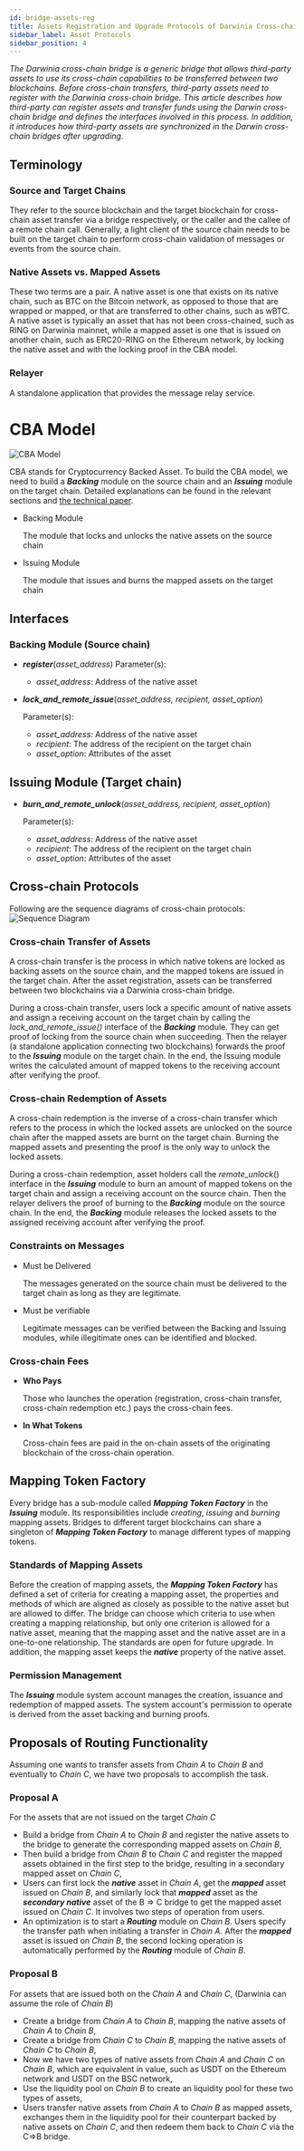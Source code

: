 ```yaml
---
id: bridge-assets-reg
title: Assets Registration and Upgrade Protocols of Darwinia Cross-chain Bridges  
sidebar_label: Asset Protocols
sidebar_position: 4
---
```


*The Darwinia cross-chain bridge is a generic bridge that allows third-party assets to use its cross-chain capabilities to be transferred between two blockchains. Before cross-chain transfers, third-party assets need to register with the Darwinia cross-chain bridge. This article describes how third-party can register assets and transfer funds using the Darwin cross-chain bridge and defines the interfaces involved in this process. In addition, it introduces how third-party assets are synchronized in the Darwin cross-chain bridges after upgrading.*

## Terminology

### Source and Target Chains

They refer to the source blockchain and the target blockchain for cross-chain asset transfer via a bridge respectively, or the caller and the callee of a remote chain call. Generally, a light client of the source chain needs to be built on the target chain to perform cross-chain validation of messages or events from the source chain.

### Native Assets vs. Mapped Assets

These two terms are a pair. A native asset is one that exists on its native chain, such as BTC on the Bitcoin network, as opposed to those that are wrapped or mapped, or that are transferred to other chains, such as wBTC. A native asset is typically an asset that has not been cross-chained, such as RING on Darwinia mainnet, while a mapped asset is one that is issued on another chain, such as ERC20-RING on the Ethereum network, by locking the native asset and with the locking proof in the CBA model.

### Relayer

A standalone application that provides the message relay service.

# CBA Model

![CBA Model](../../assets/bridge_cba_model.png)

CBA stands for Cryptocurrency Backed Asset. To build the CBA model, we need to build a ***Backing*** module on the source chain and an ***Issuing*** module on the target chain. Detailed explanations can be found in the relevant sections and [the technical paper](https://darwinia.network/Optimistic_Bridge_Technical_Paper(Preview)_EN.pdf).

- Backing Module
    
    The module that locks and unlocks the native assets on the source chain
    
- Issuing Module
    
    The module that issues and burns the mapped assets on the target chain
    

## Interfaces

### Backing Module (Source chain)

- ***register***(*asset_address*)
Parameter(s):
    - *asset_address*: Address of the native asset
- ***lock_and_remote_issue***(*asset_address, recipient, asset_option*)
    
    Parameter(s):
    
    - *asset_address*: Address of the native asset
    - *recipient*: The address of the recipient on the target chain
    - *asset_option*: Attributes of the asset

## Issuing Module (Target chain)

- ***burn_and_remote_unlock***(*asset_address, recipient, asset_option*)
    
    Parameter(s):
    
    - *asset_address*: Address of the native asset
    - *recipient*: The address of the recipient on the target chain
    - *asset_option*: Attributes of the asset

## Cross-chain Protocols

Following are the sequence diagrams of cross-chain protocols:
![Sequence Diagram](../../assets/bridge_cross_chain_protocols.png)

### Cross-chain Transfer of Assets

A cross-chain transfer is the process in which native tokens are locked as backing assets on the source chain, and the mapped tokens are issued in the target chain. After the asset registration, assets can be transferred between two blockchains via a Darwinia cross-chain bridge. 

During a cross-chain transfer, users lock a specific amount of native assets and assign a receiving account on the target chain by calling the *lock_and_remote_issue()* interface of the ***Backing*** module. They can get proof of locking from the source chain when succeeding. Then the relayer (a standalone application connecting two blockchains) forwards the proof to the ***Issuing*** module on the target chain. In the end, the Issuing module writes the calculated amount of mapped tokens to the receiving account after verifying the proof.

### Cross-chain Redemption of Assets

A cross-chain redemption is the inverse of a cross-chain transfer which refers to the process in which the locked assets are unlocked on the source chain after the mapped assets are burnt on the target chain. Burning the mapped assets and presenting the proof is the only way to unlock the locked assets.

During a cross-chain redemption, asset holders call the *remote_unlock*() interface in the ***Issuing*** module to burn an amount of mapped tokens on the target chain and assign a receiving account on the source chain. Then the relayer delivers the proof of burning to the ***Backing*** module on the source chain. In the end, the ***Backing*** module releases the locked assets to the assigned receiving account after verifying the proof.

### Constraints on Messages

- Must be Delivered
    
    The messages generated on the source chain must be delivered to the target chain as long as they are legitimate.
    
- Must be verifiable
    
    Legitimate messages can be verified between the Backing and Issuing modules, while illegitimate ones can be identified and blocked.
    
### Cross-chain Fees

- **Who Pays**
    
    Those who launches the operation (registration, cross-chain transfer, cross-chain redemption etc.) pays the cross-chain fees.
    
- **In What Tokens**
    
    Cross-chain fees are paid in the on-chain assets of the originating blockchain of the cross-chain operation. 
    
## Mapping Token Factory

Every bridge has a sub-module called ***Mapping Token Factory*** in the ***Issuing*** module. Its responsibilities include *creating*, *issuing* and *burning* mapping assets. Bridges to different target blockchains can share a singleton of ***Mapping Token Factory*** to manage different types of mapping tokens.

### Standards of Mapping Assets

Before the creation of mapping assets, the ***Mapping Token Factory*** has defined a set of criteria for creating a mapping asset, the properties and methods of which are aligned as closely as possible to the native asset but are allowed to differ. The bridge can choose which criteria to use when creating a mapping relationship, but only one criterion is allowed for a native asset, meaning that the mapping asset and the native asset are in a one-to-one relationship. The standards are open for future upgrade. In addition, the mapping asset keeps the ***native*** property of the native asset.

### Permission Management

The ***Issuing*** module system account manages the creation, issuance and redemption of mapped assets. The system account's permission to operate is derived from the asset backing and burning proofs.

## Proposals of Routing Functionality

Assuming one wants to transfer assets from *Chain A* to *Chain B* and eventually to *Chain C*, we have two proposals to accomplish the task.

### Proposal A

For the assets that are not issued on the target *Chain C*

- Build a bridge from *Chain A* to *Chain B* and register the native assets to the bridge to generate the corresponding mapped assets on *Chain B*,
- Then build a bridge from *Chain B* to *Chain C* and register the mapped assets obtained in the first step to the bridge, resulting in a secondary mapped asset on *Chain C*,
- Users can first lock the ***native*** asset in *Chain A*, get the ***mapped*** asset issued on *Chain B*, and similarly lock that ***mapped*** asset as the ***secondary native*** asset of the B ⇒ C bridge to get the mapped asset issued on *Chain C*. It involves two steps of operation from users.
- An optimization is to start a ***Routing*** module on *Chain B*. Users specify the transfer path when initiating a transfer in *Chain A*. After the ***mapped*** asset is issued on *Chain B*, the second locking operation is automatically performed by the ***Routing*** module of *Chain B*.

### Proposal B

For assets that are issued both on the *Chain A* and *Chain C*, (Darwinia can assume the role of *Chain B*)

- Create a bridge from *Chain A* to *Chain B*, mapping the native assets of *Chain A* to *Chain B*,
- Create a bridge from *Chain C* to *Chain B*, mapping the native assets of *Chain C* to *Chain B*,
- Now we have two types of native assets from *Chain A* and *Chain C* on *Chain B*, which are equivalent in value, such as USDT on the Ethereum network and USDT on the BSC network,
- Use the liquidity pool on *Chain B* to create an liquidity pool for these two types of assets,
- Users transfer native assets from *Chain A* to *Chain B* as mapped assets, exchanges them in the liquidity pool for their counterpart backed by native assets on *Chain C*, and then redeem them back to *Chain C* via the C⇒B bridge.